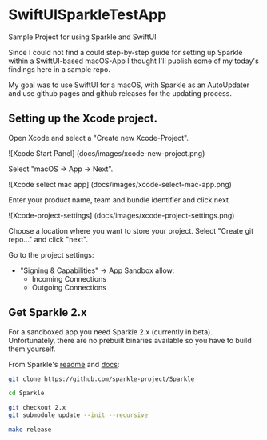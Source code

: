 # SwiftUISparkleTestApp
Sample Project for using Sparkle and SwiftUI

Since I could not find a could step-by-step guide for setting up Sparkle within a SwiftUI-based macOS-App
I thought I'll publish some of my today's findings here in a sample repo.

My goal was to use SwiftUI for a macOS, with Sparkle as an AutoUpdater and use
github pages and github releases for the updating process.

## Setting up the Xcode project.

Open Xcode and select a "Create new Xcode-Project".

![Xcode Start Panel]
(docs/images/xcode-new-project.png)

Select "macOS -> App -> Next".

![Xcode select mac app]
(docs/images/xcode-select-mac-app.png)

Enter your product name, team and bundle identifier and click next

![Xcode-project-settings]
(docs/images/xcode-project-settings.png)

Choose a location where you want to store your project. Select "Create git repo..." and click "next".

Go to the project settings:
   
   - "Signing & Capabilities" -> App Sandbox allow:
        - Incoming Connections
        - Outgoing Connections
        
 ## Get Sparkle 2.x
 
For a sandboxed app you need Sparkle 2.x (currently in beta). Unfortunately, there are no prebuilt binaries available
so you have to build them yourself.

From Sparkle's [readme](https://github.com/sparkle-project/Sparkle/tree/2.x) and [docs](https://sparkle-project.org/documentation/):

```sh
git clone https://github.com/sparkle-project/Sparkle

cd Sparkle

git checkout 2.x
git submodule update --init --recursive

make release
```

